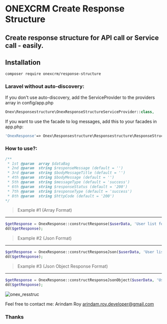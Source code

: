 # ONEXCRM Create Response Structure

## Create response structure for API call or Service call - easily.

## Installation

```shell
composer require onexcrm/response-structure
```

### Laravel without auto-discovery:

If you don't use auto-discovery, add the ServiceProvider to the providers array in config/app.php

```php
Onex\Responsestructure\OnexResponseStructureServiceProvider::class,
```

If you want to use the facade to log messages, add this to your facades in app.php:

```php
'OnexResponse'=> Onex\Responsestructure\Responsestructure\ResponseStructureClassFacade::class,
```

### How to use?:

```php
/**
 * 1st @param  array $dataBag
 * 2nd @param  string $responseMessage (default = '')
 * 3rd @param  string $bodyMessageTitle (default = '')
 * 4th @param  string $bodyMessage (default = '')
 * 5th @param  string $messageType (default = 'success')
 * 6th @param  string $responseStatus (default = '200')
 * 7th @param  string $responseType (default = 'success')
 * 8th @param  string $httpCode (default = '200')
*/
```
> Example #1 (Array Format)
---

```php
$getResponse = OnexResponse::constructResponse($userData, 'User list found');
dd($getResponse);
```

> Example #2 (Json Format)
---

```php
$getResponse = OnexResponse::constructResponseJson($userData, 'User list found');
dd($getResponse);
```

> Example #3 (Json Object Response Format)
---

```php
$getResponse = OnexResponse::constructResponseJsonObject($userData, 'User list found');
dd($getResponse);
```

![onex_resstruc](https://user-images.githubusercontent.com/24665327/220434253-7ef23c52-3715-4454-ad6a-b66d4ed3f317.png)

Feel free to contact me: Arindam Roy <arindam.roy.developer@gmail.com>
### Thanks
